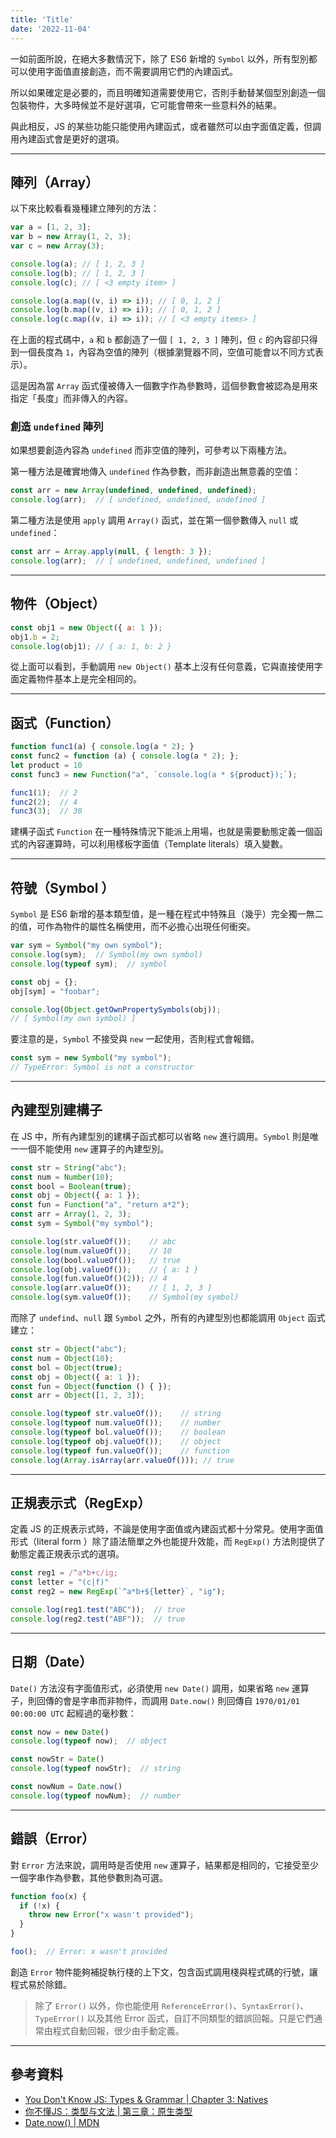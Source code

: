 ```yaml
---
title: 'Title'
date: '2022-11-04'
---
```


一如前面所說，在絕大多數情況下，除了 ES6 新增的 `Symbol` 以外，所有型別都可以使用字面值直接創造，而不需要調用它們的內建函式。

所以如果確定是必要的，而且明確知道需要使用它，否則手動替某個型別創造一個包裝物件，大多時候並不是好選項，它可能會帶來一些意料外的結果。

與此相反，JS 的某些功能只能使用內建函式，或者雖然可以由字面值定義，但調用內建函式會是更好的選項。

---

## 陣列（Array）
以下來比較看看幾種建立陣列的方法：

```js
var a = [1, 2, 3];
var b = new Array(1, 2, 3);
var c = new Array(3);

console.log(a); // [ 1, 2, 3 ]
console.log(b); // [ 1, 2, 3 ]
console.log(c); // [ <3 empty item> ]

console.log(a.map((v, i) => i)); // [ 0, 1, 2 ]
console.log(b.map((v, i) => i)); // [ 0, 1, 2 ]
console.log(c.map((v, i) => i)); // [ <3 empty items> ]
```

在上面的程式碼中，`a` 和 `b` 都創造了一個 `[ 1, 2, 3 ]` 陣列，但 `c` 的內容卻只得到一個長度為 `1`，內容為空值的陣列（根據瀏覽器不同，空值可能會以不同方式表示）。

這是因為當 `Array` 函式僅被傳入一個數字作為參數時，這個參數會被認為是用來指定「長度」而非傳入的內容。

### 創造 `undefined` 陣列
如果想要創造內容為 `undefined` 而非空值的陣列，可參考以下兩種方法。

第一種方法是確實地傳入 `undefined` 作為參數，而非創造出無意義的空值：
```js
const arr = new Array(undefined, undefined, undefined);
console.log(arr);  // [ undefined, undefined, undefined ]
```

第二種方法是使用 `apply` 調用 `Array()` 函式，並在第一個參數傳入 `null` 或 `undefined`：

```js
const arr = Array.apply(null, { length: 3 });
console.log(arr);  // [ undefined, undefined, undefined ]
```

---

## 物件（Object）
```js
const obj1 = new Object({ a: 1 });
obj1.b = 2;
console.log(obj1); // { a: 1, b: 2 }
```

從上面可以看到，手動調用 `new Object()` 基本上沒有任何意義，它與直接使用字面定義物件基本上是完全相同的。

---

## 函式（Function）

```js
function func1(a) { console.log(a * 2); }
const func2 = function (a) { console.log(a * 2); };
let product = 10
const func3 = new Function("a", `console.log(a * ${product});`);

func1(1);  // 2
func2(2);  // 4
func3(3);  // 30
```

建構子函式 `Function` 在一種特殊情況下能派上用場，也就是需要動態定義一個函式的內容運算時，可以利用樣板字面值（Template literals）填入變數。

---

## 符號（Symbol ）

`Symbol` 是 ES6 新增的基本類型值，是一種在程式中特殊且（幾乎）完全獨一無二的值，可作為物件的屬性名稱使用，而不必擔心出現任何衝突。

```js
var sym = Symbol("my own symbol");
console.log(sym);  // Symbol(my own symbol)
console.log(typeof sym);  // symbol

const obj = {};
obj[sym] = "foobar";

console.log(Object.getOwnPropertySymbols(obj));
// [ Symbol(my own symbol) ]
```

要注意的是，`Symbol` 不接受與 `new` 一起使用，否則程式會報錯。

```js
const sym = new Symbol("my symbol");
// TypeError: Symbol is not a constructor
```

---

## 內建型別建構子
在 JS 中，所有內建型別的建構子函式都可以省略 `new` 進行調用。`Symbol` 則是唯一一個不能使用 `new` 運算子的內建型別。

```js
const str = String("abc");
const num = Number(10);
const bool = Boolean(true);
const obj = Object({ a: 1 });
const fun = Function("a", "return a*2");
const arr = Array(1, 2, 3);
const sym = Symbol("my symbol");

console.log(str.valueOf());    // abc
console.log(num.valueOf());    // 10
console.log(bool.valueOf());   // true
console.log(obj.valueOf());    // { a: 1 }
console.log(fun.valueOf()(2)); // 4
console.log(arr.valueOf());    // [ 1, 2, 3 ]
console.log(sym.valueOf());    // Symbol(my symbol)
```

而除了 `undefind`、`null` 跟 `Symbol` 之外，所有的內建型別也都能調用 `Object` 函式建立：

```js
const str = Object("abc");
const num = Object(10);
const bol = Object(true);
const obj = Object({ a: 1 });
const fun = Object(function () { });
const arr = Object([1, 2, 3]);

console.log(typeof str.valueOf());    // string
console.log(typeof num.valueOf());    // number
console.log(typeof bol.valueOf());    // boolean
console.log(typeof obj.valueOf());    // object
console.log(typeof fun.valueOf());    // function
console.log(Array.isArray(arr.valueOf())); // true
```

---

## 正規表示式（RegExp）
定義 JS 的正規表示式時，不論是使用字面值或內建函式都十分常見。使用字面值形式（literal form ）除了語法簡單之外也能提升效能，而 `RegExp()` 方法則提供了動態定義正規表示式的選項。

```js
const reg1 = /^a*b+c/ig;
const letter = "(c|f)"
const reg2 = new RegExp(`^a*b+${letter}`, "ig");

console.log(reg1.test("ABC"));  // true
console.log(reg2.test("ABF"));  // true
```

---

## 日期（Date）
`Date()` 方法沒有字面值形式，必須使用 `new Date()` 調用，如果省略 `new` 運算子，則回傳的會是字串而非物件，而調用 `Date.now()` 則回傳自 `1970/01/01 00:00:00 UTC` 起經過的毫秒數：

```js
const now = new Date()
console.log(typeof now);  // object

const nowStr = Date()
console.log(typeof nowStr);  // string

const nowNum = Date.now()
console.log(typeof nowNum);  // number
```

---

## 錯誤（Error）
對 `Error` 方法來說，調用時是否使用 `new` 運算子，結果都是相同的，它接受至少一個字串作為參數，其他參數則為可選。

```js
function foo(x) {
  if (!x) {
    throw new Error("x wasn't provided");
  }
}

foo();  // Error: x wasn't provided
```

創造 `Error` 物件能夠補捉執行棧的上下文，包含函式調用棧與程式碼的行號，讓程式易於除錯。

> 除了 `Error()` 以外，你也能使用 `ReferenceError()`、`SyntaxError()`、`TypeError()` 以及其他 Error 函式，自訂不同類型的錯誤回報。只是它們通常由程式自動回報，很少由手動定義。

---

## 參考資料
- [You Don't Know JS: Types & Grammar | Chapter 3: Natives](https://github.com/getify/You-Dont-Know-JS/blob/1st-ed/types%20%26%20grammar/ch3.md)
- [你不懂JS：类型与文法 | 第三章：原生类型](https://github.com/CuiFi/You-Dont-Know-JS-CN/blob/master/types%20%26%20grammar/ch3.md)
- [Date.now() | MDN](https://developer.mozilla.org/zh-TW/docs/Web/JavaScript/Reference/Global_Objects/Date/now)
